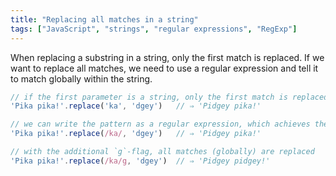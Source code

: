 ```yaml
---
title: "Replacing all matches in a string"
tags: ["JavaScript", "strings", "regular expressions", "RegExp"]
---
```

When replacing a substring in a string, only the first match is replaced. If we want to replace all matches, we need to use a regular expression and tell it to match globally within the string.

```js
// if the first parameter is a string, only the first match is replaced
'Pika pika!'.replace('ka', 'dgey')   // ⇒ 'Pidgey pika!'

// we can write the pattern as a regular expression, which achieves the same
'Pika pika!'.replace(/ka/, 'dgey')   // ⇒ 'Pidgey pika!'

// with the additional `g`-flag, all matches (globally) are replaced
'Pika pika!'.replace(/ka/g, 'dgey')  // ⇒ 'Pidgey pidgey!'
```
